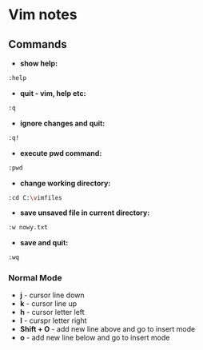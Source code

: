 # Vim notes
## Commands
- **show help:**
```sh
:help
```
- **quit - vim, help etc:**
```sh
:q
```
- **ignore changes and quit:**
```sh
:q!
```
- **execute pwd command:**
```sh
:pwd
```
- **change working directory:**
```sh
:cd C:\vimfiles
```
- **save unsaved file in current directory:**
```sh
:w nowy.txt
```
- **save and quit:**
```sh
:wq
```


### Normal Mode
- **j** - cursor line down
- **k** - cursor line up
- **h** - cursor letter left
- **l** - curspr letter right
- **Shift + O** - add new line above and go to insert mode
- **o** - add new line below and go to insert mode